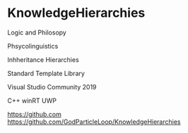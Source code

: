 # KnowledgeHierarchies
Logic and Philosopy

Phsycolinguistics

Inhheritance Hierarchies

Standard Template Library

Visual Studio Community 2019

C++ winRT UWP

https://github.com
https://github.com/GodParticleLoop/KnowledgeHierarchies

